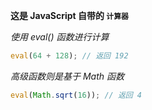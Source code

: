 **这是 JavaScript 自带的 `计算器`**

*使用 eval() 函数进行计算*

``` javascript
eval(64 + 128); // 返回 192
```

*高级函数则是基于 Math 函数*

``` javascript
eval(Math.sqrt(16)); // 返回 4
```

